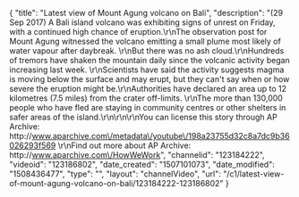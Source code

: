 {
    "title": "Latest view of Mount Agung volcano on Bali",
    "description": "(29 Sep 2017) A Bali island volcano was exhibiting signs of unrest on Friday, with a continued high chance of eruption.\r\nThe observation post for Mount Agung witnessed the volcano emitting a small plume most likely of water vapour after daybreak. \r\nBut there was no ash cloud.\r\nHundreds of tremors have shaken the mountain daily since the volcanic activity began increasing last week. \r\nScientists have said the activity suggests magma is moving below the surface and may erupt, but they can't say when or how severe the eruption might be.\r\nAuthorities have declared an area up to 12 kilometres (7.5 miles) from the crater off-limits. \r\nThe more than 130,000 people who have fled are staying in community centres or other shelters in safer areas of the island.\r\n\r\n\r\nYou can license this story through AP Archive: http:\/\/www.aparchive.com\/metadata\/youtube\/198a23755d32c8a7dc9b36026293f569 \r\nFind out more about AP Archive: http:\/\/www.aparchive.com\/HowWeWork",
    "channelid": "123184222",
    "videoid": "123186802",
    "date_created": "1507101073",
    "date_modified": "1508436477",
    "type": "",
    "layout": "channelVideo",
    "url": "\/c1\/latest-view-of-mount-agung-volcano-on-bali\/123184222-123186802"
}